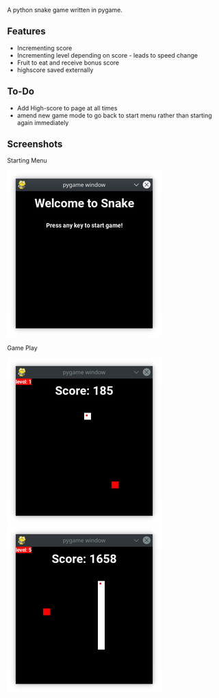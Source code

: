 A python snake game written in pygame. 

## Features
- Incrementing score
- Incrementing level depending on score - leads to speed change
- Fruit to eat and receive bonus score
- highscore saved externally

## To-Do
- Add High-score to page at all times
- amend new game mode to go back to start menu rather than starting again immediately

## Screenshots
Starting Menu

![Game Play image 1](Screenshots/Starting%20Menu.png)

Game Play

![Game Play image 1](Screenshots/Gameplay1.png)![Game Play image 1](Screenshots/Gameplay2.png)
